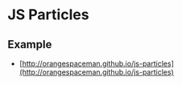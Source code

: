 # JS Particles

## Example

 - [http://orangespaceman.github.io/js-particles](http://orangespaceman.github.io/js-particles)
